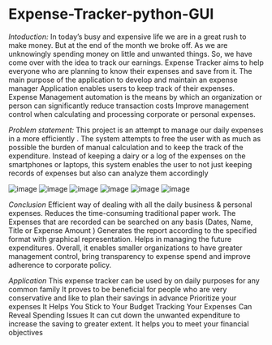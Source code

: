 # Expense-Tracker-python-GUI
*Intoduction:*
In today’s busy and expensive life we are in a great rush to make money. But at the end of the month we broke off. 
As we are unknowingly spending money on little and unwanted things. So, we have come over with the idea to track our earnings. 
Expense Tracker aims to help everyone who are planning to know their expenses and save from it.
The main purpose of the application to develop and maintain an expense manager 
Application enables users to keep track of their expenses. 
Expense Management automation is the means by which an organization or person can significantly reduce transaction costs 
Improve management control when calculating and processing corporate or personal expenses. 

*Problem statement:*
This project is an attempt to manage our daily expenses in a more  efficiently . 
The system attempts to free the user with as much as possible the burden of manual calculation and to keep the track of the expenditure.
Instead of keeping a dairy or a log of the expenses on the smartphones or laptops, this system enables the user to not just keeping records of expenses but also can analyze them accordingly 

![image](https://user-images.githubusercontent.com/70851344/124381802-0801fe00-dce2-11eb-8978-dfea53055368.png)
![image](https://user-images.githubusercontent.com/70851344/124381812-105a3900-dce2-11eb-9cbe-d710f50299a6.png)
![image](https://user-images.githubusercontent.com/70851344/124381823-17814700-dce2-11eb-8573-47177e4cf23c.png)
![image](https://user-images.githubusercontent.com/70851344/124381828-1f40eb80-dce2-11eb-979e-6ba8ab82e029.png)
![image](https://user-images.githubusercontent.com/70851344/124381837-2667f980-dce2-11eb-80d7-340ffcc2ad08.png)
![image](https://user-images.githubusercontent.com/70851344/124381842-2c5dda80-dce2-11eb-8f13-394575984678.png)


*Conclusion*
Efficient way of dealing with all the daily business & personal expenses. 
Reduces the time-consuming traditional paper work.
The Expenses that are recorded can be searched on any basis (Dates, Name, Title or Expense Amount ) 
Generates the report according to the specified format with graphical representation.
Helps in managing the future expenditures. 
Overall, it enables smaller organizations  to have greater management control, bring transparency to expense spend and improve adherence to corporate policy.


*Application*
This  expense tracker can be  used by on daily purposes for any common family
It proves to be beneficial for people who are very conservative and like to plan their savings in advance 
Prioritize  your expenses
It Helps You Stick to Your Budget
Tracking Your Expenses Can Reveal Spending Issues
It can cut down the unwanted expenditure to increase the saving to greater extent.
It helps you to meet your financial objectives


